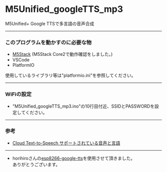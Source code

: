 # M5Unified_googleTTS_mp3
M5Unified+ Google TTSで多言語の音声合成

---
### このプログラムを動かすのに必要な物 ###
* [M5Stack](http://www.m5stack.com/ "Title") (M5Stack Core2で動作確認をしました。)<br>
* VSCode
* PlatformIO<br>

使用しているライブラリ等は"platformio.ini"を参照してください。<br>

---
### WiFiの設定 ###
* "M5Unified_googleTTS_mp3.ino"の10行目付近、SSIDとPASSWORDを設定してください。

---
### 参考 ###
* [Cloud Text-to-Speech サポートされている音声と言語](https://cloud.google.com/text-to-speech/docs/voices/ "Title")<br>

---

* horihiroさんの[esp8266-google-tts](https://github.com/horihiro/esp8266-google-tts/ "Title")を使用させて頂きました。<br>
ありがとうございます。<br>
<br><br>

